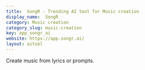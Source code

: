 ```yaml
---
title:  SongR - Trending AI tool for Music creation
display_name:  SongR
category: Music creation
category_slug: music-creation
key: app_songr_ai
website: https://app.songr.ai/
layout: aitool
---
```


Create music from lyrics or prompts.
